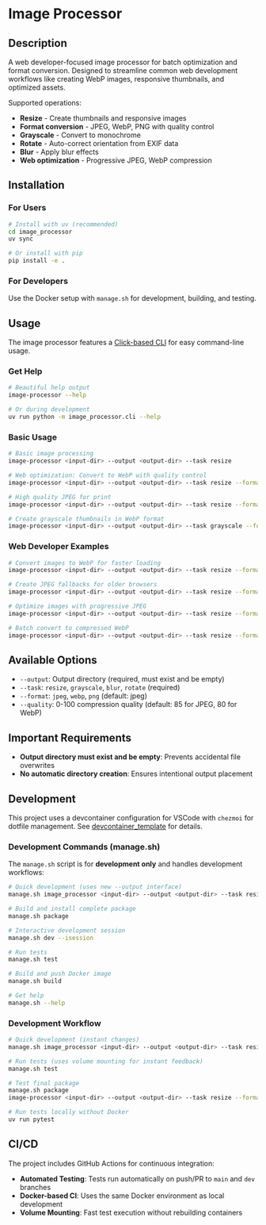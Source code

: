# Image Processor

## Description

A web developer-focused image processor for batch optimization and format conversion. Designed to streamline common web development workflows like creating WebP images, responsive thumbnails, and optimized assets.

Supported operations:

- **Resize** - Create thumbnails and responsive images
- **Format conversion** - JPEG, WebP, PNG with quality control
- **Grayscale** - Convert to monochrome
- **Rotate** - Auto-correct orientation from EXIF data
- **Blur** - Apply blur effects
- **Web optimization** - Progressive JPEG, WebP compression

## Installation

### For Users

```bash
# Install with uv (recommended)
cd image_processor
uv sync

# Or install with pip
pip install -e .
```

### For Developers

Use the Docker setup with `manage.sh` for development, building, and testing.

## Usage

The image processor features a [Click-based CLI](https://click.palletsprojects.com/) for easy command-line usage.

### Get Help

```bash
# Beautiful help output
image-processor --help

# Or during development
uv run python -m image_processor.cli --help
```

### Basic Usage

```bash
# Basic image processing
image-processor <input-dir> --output <output-dir> --task resize

# Web optimization: Convert to WebP with quality control
image-processor <input-dir> --output <output-dir> --task resize --format webp --quality 80

# High quality JPEG for print
image-processor <input-dir> --output <output-dir> --task resize --format jpeg --quality 95

# Create grayscale thumbnails in WebP format
image-processor <input-dir> --output <output-dir> --task grayscale --format webp --quality 75
```

### Web Developer Examples

```bash
# Convert images to WebP for faster loading
image-processor <input-dir> --output <output-dir> --task resize --format webp --quality 80

# Create JPEG fallbacks for older browsers
image-processor <input-dir> --output <output-dir> --task resize --format jpeg --quality 85

# Optimize images with progressive JPEG
image-processor <input-dir> --output <output-dir> --task resize --format jpeg --quality 85

# Batch convert to compressed WebP
image-processor <input-dir> --output <output-dir> --task resize --format webp --quality 70
```

## Available Options

- `--output`: Output directory (required, must exist and be empty)
- `--task`: `resize`, `grayscale`, `blur`, `rotate` (required)
- `--format`: `jpeg`, `webp`, `png` (default: jpeg)
- `--quality`: 0-100 compression quality (default: 85 for JPEG, 80 for WebP)

## Important Requirements

- **Output directory must exist and be empty**: Prevents accidental file overwrites
- **No automatic directory creation**: Ensures intentional output placement

## Development

This project uses a devcontainer configuration for VSCode with `chezmoi` for dotfile management. See [devcontainer_template](https://github.com/loxosceles/devcontainer_config_template) for details.

### Development Commands (manage.sh)

The `manage.sh` script is for **development only** and handles development workflows:

```bash
# Quick development (uses new --output interface)
manage.sh image_processor <input-dir> --output <output-dir> --task resize --format webp

# Build and install complete package
manage.sh package

# Interactive development session
manage.sh dev --isession

# Run tests
manage.sh test

# Build and push Docker image
manage.sh build

# Get help
manage.sh --help
```

### Development Workflow

```bash
# Quick development (instant changes)
manage.sh image_processor <input-dir> --output <output-dir> --task resize --format webp

# Run tests (uses volume mounting for instant feedback)
manage.sh test

# Test final package
manage.sh package
image-processor <input-dir> --output <output-dir> --task resize --format webp

# Run tests locally without Docker
uv run pytest
```

## CI/CD

The project includes GitHub Actions for continuous integration:

- **Automated Testing**: Tests run automatically on push/PR to `main` and `dev` branches
- **Docker-based CI**: Uses the same Docker environment as local development
- **Volume Mounting**: Fast test execution without rebuilding containers
